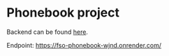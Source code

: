 # Phonebook project
Backend can be found [here](https://fso-phonebook-wjnd.onrender.com/).

Endpoint: https://fso-phonebook-wjnd.onrender.com/
